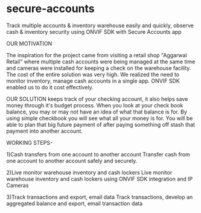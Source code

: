 # secure-accounts
Track multiple accounts &amp; 
inventory warehouse easily and quickly, observe cash &amp;
inventory security using ONVIF SDK with Secure Accounts app

OUR MOTIVATION

The inspiration for the project came from visiting a retail shop "Aggarwal Retail" where multiple cash accounts were being managed at the same time and cameras were installed for keeping a check on the warehouse facility. The cost of the entire solution was very high. 
We realized the need to monitor inventory, manage cash accounts in a single app.
ONVIF SDK enabled us to do it cost effectively.

OUR SOLUTION
keeps track of your checking account, it also helps save money through it's budget process. When you look at your check book balance, you may or may not have an idea of what that balance is for. By using simple checkbook you will see what all your money is for. 
You will be able to plan that big future payment of after paying something off stash that payment into another account. 


WORKING STEPS-

1)Cash transfers from one account to another account
Transfer cash from one account to another account safely and securely.

2)Live monitor warehouse inventory and cash lockers
Live monitor warehouse inventory and cash lockers using ONVIF SDK integration and IP Cameras

3)Track transactions and export, email data
Track transactions, develop an aggregated balance and export, email transaction data




